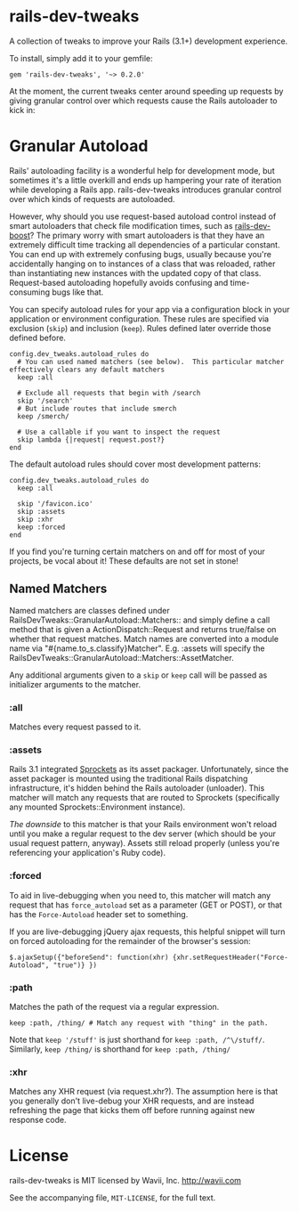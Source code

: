 # rails-dev-tweaks
A collection of tweaks to improve your Rails (3.1+) development experience.

To install, simply add it to your gemfile:

    gem 'rails-dev-tweaks', '~> 0.2.0'

At the moment, the current tweaks center around speeding up requests by giving granular control over which requests
cause the Rails autoloader to kick in:


# Granular Autoload
Rails' autoloading facility is a wonderful help for development mode, but sometimes it's a little overkill and ends up
hampering your rate of iteration while developing a Rails app.  rails-dev-tweaks introduces granular control over which
kinds of requests are autoloaded.

However, why should you use request-based autoload control instead of smart autoloaders that check file modification
times, such as [rails-dev-boost](https://github.com/thedarkone/rails-dev-boost)?  The primary worry with smart
autoloaders is that they have an extremely difficult time tracking all dependencies of a particular constant.  You can
end up with extremely confusing bugs, usually because you're accidentally hanging on to instances of a class that was
reloaded, rather than instantiating new instances with the updated copy of that class.  Request-based autoloading
hopefully avoids confusing and time-consuming bugs like that.

You can specify autoload rules for your app via a configuration block in your application or environment configuration.
These rules are specified via exclusion (`skip`) and inclusion (`keep`).  Rules defined later override those defined
before.

    config.dev_tweaks.autoload_rules do
      # You can used named matchers (see below).  This particular matcher effectively clears any default matchers
      keep :all

      # Exclude all requests that begin with /search
      skip '/search'
      # But include routes that include smerch
      keep /smerch/

      # Use a callable if you want to inspect the request
      skip lambda {|request| request.post?}
    end

The default autoload rules should cover most development patterns:

    config.dev_tweaks.autoload_rules do
      keep :all

      skip '/favicon.ico'
      skip :assets
      skip :xhr
      keep :forced
    end

If you find you're turning certain matchers on and off for most of your projects, be vocal about it!  These defaults
are not set in stone!

## Named Matchers
Named matchers are classes defined under RailsDevTweaks::GranularAutoload::Matchers:: and simply define a call
method that is given a ActionDispatch::Request and returns true/false on whether that request matches. Match names
are converted into a module name via "#{name.to\_s.classify}Matcher".  E.g. :assets will specify the
RailsDevTweaks::GranularAutoload::Matchers::AssetMatcher.

Any additional arguments given to a `skip` or `keep` call will be passed as initializer arguments to the matcher.

### :all
Matches every request passed to it.

### :assets
Rails 3.1 integrated [Sprockets](http://getsprockets.org/) as its asset packager.  Unfortunately, since the asset
packager is mounted using the traditional Rails dispatching infrastructure, it's hidden behind the Rails autoloader
(unloader). This matcher will match any requests that are routed to Sprockets (specifically any mounted
Sprockets::Environment instance).

_The downside_ to this matcher is that your Rails environment won't reload until you make a regular request to the dev
server (which should be your usual request pattern, anyway).  Assets still reload properly (unless you're referencing
your application's Ruby code).

### :forced
To aid in live-debugging when you need to, this matcher will match any request that has `force_autoload` set as a
parameter (GET or POST), or that has the `Force-Autoload` header set to something.

If you are live-debugging jQuery ajax requests, this helpful snippet will turn on forced autoloading for the remainder
of the browser's session:

    $.ajaxSetup({"beforeSend": function(xhr) {xhr.setRequestHeader("Force-Autoload", "true")} })

### :path
Matches the path of the request via a regular expression.

    keep :path, /thing/ # Match any request with "thing" in the path.

Note that `keep '/stuff'` is just shorthand for `keep :path, /^\/stuff/`.  Similarly, `keep /thing/` is shorthand for
`keep :path, /thing/`

### :xhr
Matches any XHR request (via request.xhr?).  The assumption here is that you generally don't live-debug your XHR
requests, and are instead refreshing the page that kicks them off before running against new response code.


# License
rails-dev-tweaks is MIT licensed by Wavii, Inc.  http://wavii.com

See the accompanying file, `MIT-LICENSE`, for the full text.


